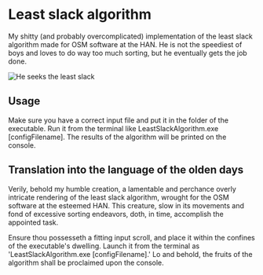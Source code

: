 # Least slack algorithm
My shitty (and probably overcomplicated) implementation of the least slack algorithm made for OSM software at the HAN. He is not the speediest of boys and loves to do way too much sorting, but he eventually gets the job done. 

![He seeks the least slack](https://github.com/WoutNagtegaal/least_slack/assets/117655924/b2819c9b-3d2c-40cc-9e1a-046dd362cd30)

## Usage
Make sure you have a correct input file and put it in the folder of the executable. Run it from the terminal like LeastSlackAlgorithm.exe [configFilename]. The results of the algorithm will be printed on the console.

## Translation into the language of the olden days

Verily, behold my humble creation, a lamentable and perchance overly intricate rendering of the least slack algorithm, wrought for the OSM software at the esteemed HAN. This creature, slow in its movements and fond of excessive sorting endeavors, doth, in time, accomplish the appointed task.

Ensure thou possesseth a fitting input scroll, and place it within the confines of the executable's dwelling. Launch it from the terminal as 'LeastSlackAlgorithm.exe [configFilename].' Lo and behold, the fruits of the algorithm shall be proclaimed upon the console.
